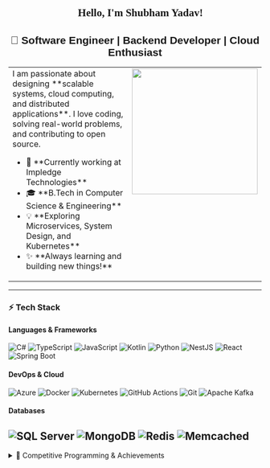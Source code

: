 <h2 align="center" style="font-family: 'Times New Roman';">👋 Hello, I'm Shubham Yadav!</h2>

<h2 align="center" style="font-family: 'Arial', sans-serif;">🚀 Software Engineer | Backend Developer | Cloud Enthusiast</h2>

<table style="border-collapse: collapse; border: none;">
  <tr>
    <td style="border: none; vertical-align: top;">
      I am passionate about designing **scalable systems, cloud computing, and distributed applications**.  
      I love coding, solving real-world problems, and contributing to open source.
      <ul>
        <li>💼 **Currently working at Impledge Technologies**</li>
        <li>🎓 **B.Tech in Computer Science & Engineering**</li>
        <li>💡 **Exploring Microservices, System Design, and Kubernetes**</li>
        <li>✨ **Always learning and building new things!**</li>
      </ul>
    </td>
    <td style="border: none; vertical-align: top;">
      <img src="https://media.giphy.com/media/qgQUggAC3Pfv687qPC/giphy.gif" width="250">
    </td>
  </tr>
</table>

---

### ⚡ Tech Stack

#### Languages & Frameworks
![C#](https://img.shields.io/badge/C%23-239120?style=flat&logo=csharp&logoColor=white)
![TypeScript](https://img.shields.io/badge/TypeScript-007ACC?style=flat&logo=typescript&logoColor=white)
![JavaScript](https://img.shields.io/badge/JavaScript-F7DF1E?style=flat&logo=javascript&logoColor=black)
![Kotlin](https://img.shields.io/badge/Kotlin-0095D5?style=flat&logo=kotlin&logoColor=white)
![Python](https://img.shields.io/badge/Python-3776AB?style=flat&logo=python&logoColor=white)
![NestJS](https://img.shields.io/badge/NestJS-E0234E?style=flat&logo=nestjs&logoColor=white)
![React](https://img.shields.io/badge/React-61DAFB?style=flat&logo=react&logoColor=black)
![Spring Boot](https://img.shields.io/badge/Spring%20Boot-6DB33F?style=flat&logo=spring-boot&logoColor=white)

#### DevOps & Cloud
![Azure](https://img.shields.io/badge/Azure-0078D4?style=flat&logo=microsoft-azure&logoColor=white)
![Docker](https://img.shields.io/badge/Docker-2496ED?style=flat&logo=docker&logoColor=white)
![Kubernetes](https://img.shields.io/badge/Kubernetes-326CE5?style=flat&logo=kubernetes&logoColor=white)
![GitHub Actions](https://img.shields.io/badge/CI%2FCD-FF5733?style=flat&logo=github-actions&logoColor=white)
![Git](https://img.shields.io/badge/Git-F05032?style=flat&logo=git&logoColor=white)
![Apache Kafka](https://img.shields.io/badge/Apache_Kafka-231F20?style=flat&logo=apache-kafka&logoColor=white)

#### Databases
![SQL Server](https://img.shields.io/badge/SQL_Server-CC2927?style=flat&logo=microsoft-sql-server&logoColor=white)
![MongoDB](https://img.shields.io/badge/MongoDB-47A248?style=flat&logo=mongodb&logoColor=white)
![Redis](https://img.shields.io/badge/Redis-DC382D?style=flat&logo=redis&logoColor=white)
![Memcached](https://img.shields.io/badge/Memcached-000000?style=flat&logo=memcached&logoColor=white)
---

<details>
<summary>🏅 Competitive Programming & Achievements</summary>

- 🎯 **GeeksforGeeks:** [🔗 Profile](https://auth.geeksforgeeks.org/user/sy0022129/practice/) (315+ problems solved)
- 🎯 **LeetCode:** [🔗 Profile](https://leetcode.com/Shubham_Yadav/) (370+ problems solved)
- 🎯 **CodeChef:** [🔗 Profile](https://www.codechef.com/users/shubhamyadav25) (3⭐, max rating 1677)

---

<h2 align="center" style="font-family: 'Poppins', sans-serif; font-weight: bold; background: linear-gradient(90deg, #36d1dc, #5b86e5); -webkit-background-clip: text; color: transparent;">📬 Let's Connect!</h2>

[![LinkedIn](https://img.shields.io/badge/LinkedIn-blue?style=for-the-badge&logo=linkedin)](https://www.linkedin.com/in/shubham-yadav-2b58271b8/)
[![GitHub](https://img.shields.io/badge/GitHub-black?style=for-the-badge&logo=github)](https://github.com/ShubhamYadav25)
[![Email](https://img.shields.io/badge/Email-red?style=for-the-badge&logo=gmail)](mailto:shubham.yadav.2521@gmail.com)
[![Medium](https://img.shields.io/badge/Medium-blue?style=for-the-badge&logo=medium)](https://medium.com/@the_shubham_yadav)

---

🔥 _"Code. Learn. Innovate!"_ 🚀
